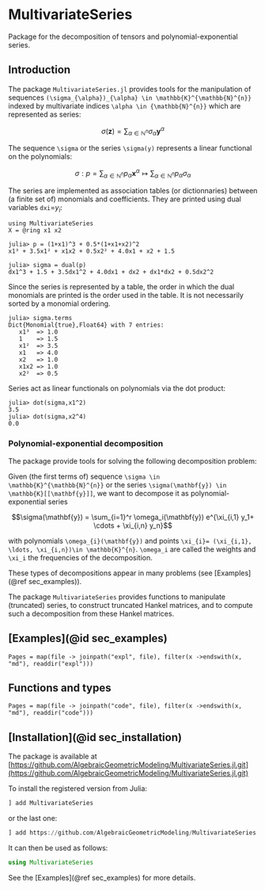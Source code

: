 # MultivariateSeries

Package for the decomposition of tensors and polynomial-exponential series.

## Introduction

The package `MultivariateSeries.jl` provides tools for the manipulation of sequences
``(\sigma_{\alpha})_{\alpha} \in \mathbb{K}^{\mathbb{N}^{n}}`` indexed by multivariate
indices ``\alpha \in {\mathbb{N}^{n}}`` which are represented as series: 
```math
     \sigma(\mathbf{z}) = \sum_{\alpha \in {\mathbb{N}^{n}}} \sigma_{\alpha} \mathbf{y}^{\alpha}
```
    
The sequence ``\sigma`` or the series ``\sigma(y)`` represents a linear functional on the polynomials:
```math
     \sigma: p= \sum_{\alpha \in \mathbb{N}^n} p_{\alpha} \mathbf{x}^{\alpha} \mapsto \sum_{\alpha \in \mathbb{N}^n} p_{\alpha} \sigma_{\alpha}
```
The series are implemented  as association tables (or dictionnaries) between (a finite set of) monomials and coefficients.
They are printed using dual variables `dxi`=$y_i$:

    using MultivariateSeries
    X = @ring x1 x2

    julia> p = (1+x1)^3 + 0.5*(1+x1+x2)^2
    x1³ + 3.5x1² + x1x2 + 0.5x2² + 4.0x1 + x2 + 1.5

    julia> sigma = dual(p)
    dx1^3 + 1.5 + 3.5dx1^2 + 4.0dx1 + dx2 + dx1*dx2 + 0.5dx2^2

Since the series is represented by a table, the order in which the dual monomials are
printed is the order used in the table. It is not necessarily sorted by a monomial ordering.

    julia> sigma.terms
    Dict{Monomial{true},Float64} with 7 entries:
       x1³  => 1.0
       1    => 1.5
       x1²  => 3.5
       x1   => 4.0
       x2   => 1.0
       x1x2 => 1.0
       x2²  => 0.5
    
Series act as linear functionals on polynomials via the dot product:
    
    julia> dot(sigma,x1^2)
    3.5
    julia> dot(sigma,x2^4)
    0.0

### Polynomial-exponential decomposition        
The package provide tools for solving the following decomposition problem:

Given (the first terms of) sequence ``\sigma \in \mathbb{K}^{\mathbb{N}^{n}}`` or the series 
``\sigma(\mathbf{y}) \in \mathbb{K}[[\mathbf{y}]]``, we want to decompose it as polynomial-exponential series 
```math
\sigma(\mathbf{y}) = \sum_{i=1}^r \omega_i(\mathbf{y}) e^{\xi_{i,1} y_1+ \cdots + \xi_{i,n} y_n}
```
with polynomials ``\omega_{i}(\mathbf{y})`` and points ``\xi_{i}= (\xi_{i,1}, \ldots, \xi_{i,n})\in \mathbb{K}^{n}``.  ``\omega_i`` are called the weights and  ``\xi_i`` the frequencies of the decomposition.


These types of decompositions appear in many problems (see [Examples](@ref sec_examples)). 

The package `MultivariateSeries` provides functions to manipulate (truncated) series, to construct truncated Hankel matrices, and to compute such a decomposition from these Hankel matrices.

## [Examples](@id sec_examples)

```@contents
Pages = map(file -> joinpath("expl", file), filter(x ->endswith(x, "md"), readdir("expl")))
```


## Functions and types

```@contents
Pages = map(file -> joinpath("code", file), filter(x ->endswith(x, "md"), readdir("code"))) 
```

## [Installation](@id sec_installation)

The package is available at [https://github.com/AlgebraicGeometricModeling/MultivariateSeries.jl.git](https://github.com/AlgebraicGeometricModeling/MultivariateSeries.jl.git)


To install the registered version from Julia:
```julia
] add MultivariateSeries
```
or the last one:
```julia
] add https://github.com/AlgebraicGeometricModeling/MultivariateSeries.jl.git
```
It can then be used as follows:
```julia
using MultivariateSeries
```
See the [Examples](@ref sec_examples) for more details.

